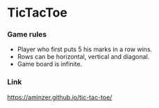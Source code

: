 # TicTacToe

### Game rules

- Player who first puts 5 his marks in a row wins.
- Rows can be horizontal, vertical and diagonal.
- Game board is infinite.

### Link

https://aminzer.github.io/tic-tac-toe/
